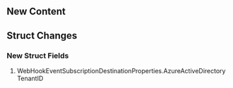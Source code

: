 ## New Content

## Struct Changes

### New Struct Fields

1. WebHookEventSubscriptionDestinationProperties.AzureActiveDirectoryTenantID
